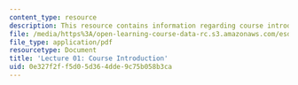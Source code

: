 ```yaml
---
content_type: resource
description: This resource contains information regarding course introduction.
file: /media/https%3A/open-learning-course-data-rc.s3.amazonaws.com/esd-36-system-project-management-fall-2012/0e327f2ff5d05d364dde9c75b058b3ca_MITESD_36F12_Lec01.pdf
file_type: application/pdf
resourcetype: Document
title: 'Lecture 01: Course Introduction'
uid: 0e327f2f-f5d0-5d36-4dde-9c75b058b3ca
---
```

